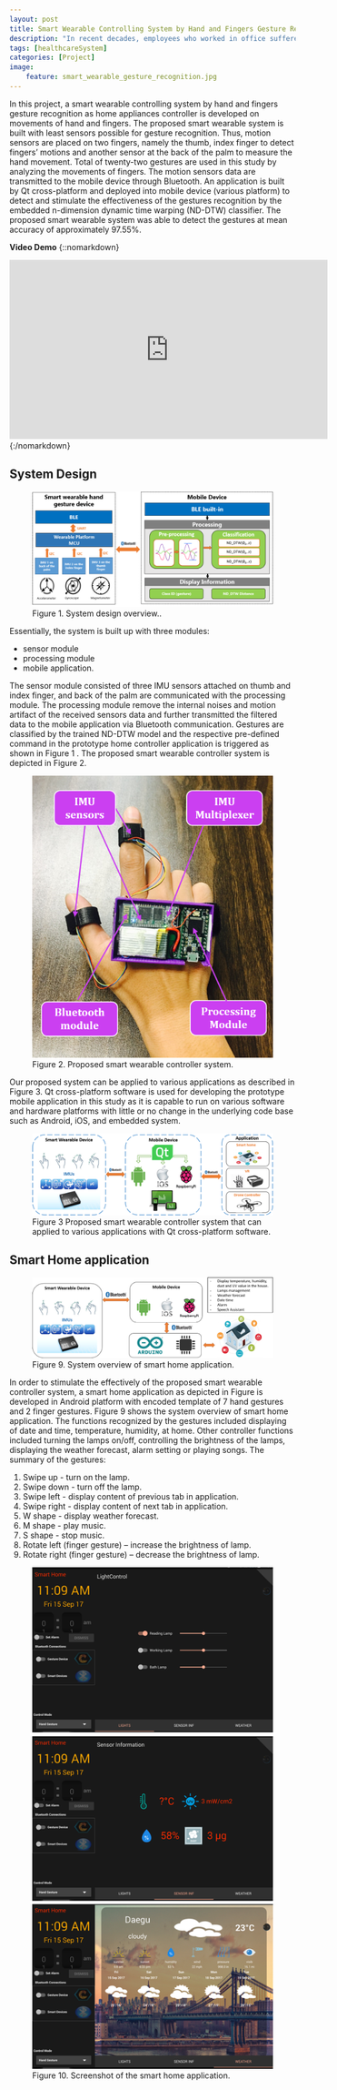 ```yaml
---
layout: post
title: Smart Wearable Controlling System by Hand and Fingers Gesture Recognition
description: "In recent decades, employees who worked in office suffered from bone diseases and muscle stress, mainly due to improper sitting posture. This study is proposed to develop a novel body equilibrium correction to meet solve such issue."
tags: [healthcareSystem]
categories: [Project]
image:
    feature: smart_wearable_gesture_recognition.jpg
---
```


In this project, a smart wearable controlling system by hand and fingers gesture recognition as home appliances controller is developed on movements of hand and fingers. The proposed smart wearable system is built with least sensors possible for gesture recognition. Thus, motion sensors are placed on two fingers, namely the thumb, index finger to detect fingers’ motions and another sensor at the back of the palm to measure the hand movement. Total of twenty-two gestures are used in this study by analyzing the movements of fingers. The motion sensors data are transmitted to the mobile device through Bluetooth. An application is built by Qt cross-platform and deployed into mobile device (various platform) to detect and stimulate the effectiveness of the gestures recognition by the embedded n-dimension dynamic time warping (ND-DTW) classifier. The proposed smart wearable system was able to detect the gestures at mean accuracy of approximately 97.55%.

**Video Demo**
{::nomarkdown}
<iframe width="560" height="315" src="https://www.youtube.com/embed/xYD6fA76y_g" frameborder="0" allowfullscreen></iframe>
{:/nomarkdown}

## System Design

<figure>
	<img src="/images/gesture_project/system_design.png" alt="">
    <figcaption><a title="Figure 1. System design overview."> Figure 1. System design overview..</a></figcaption>
</figure>

Essentially, the system is built up with three modules:
* sensor module
* processing module
* mobile application.

The sensor module consisted of three IMU sensors attached on thumb and index finger, and back of the palm are communicated with the processing module. The processing module remove the internal noises and motion artifact of the received sensors data and further transmitted the filtered data to the mobile application via Bluetooth communication. Gestures are classified by the trained ND-DTW model and the respective pre-defined command in the prototype home controller application is triggered as shown in Figure 1 . The proposed smart wearable controller system is depicted in Figure 2.

<figure>
	<img src="/images/gesture_project/Picture1.png" alt="">
    <figcaption><a title="Figure 2. Proposed smart wearable controller system."> Figure 2. Proposed smart wearable controller system.</a></figcaption>
</figure>

Our proposed system can be applied to various applications as described in Figure 3. Qt cross-platform software is used for developing the prototype mobile application in this study as it is capable to run on various software and hardware platforms with little or no change in the underlying code base such as Android, iOS, and embedded system.

<figure>
	<img src="/images/gesture_project/app_overview.png" alt="">
    <figcaption><a title="Figure 3 Proposed smart wearable controller system that can applied to various applications with Qt cross-platform software"> Figure 3 Proposed smart wearable controller system that can applied to various applications with Qt cross-platform software.</a></figcaption>
</figure>

## Smart Home application
<figure>
	<img src="/images/gesture_project/smart_home_application.png" alt="">
    <figcaption><a title="Figure 9. System overview of smart home application."> Figure 9. System overview of smart home application.</a></figcaption>
</figure>

In order to stimulate the effectively of the proposed smart wearable controller system, a smart home application as depicted in Figure is developed in Android platform with encoded template of  7 hand gestures and 2 finger gestures. Figure 9 shows the system overview of smart home application. The functions recognized by the gestures included displaying of date and time, temperature, humidity, at home. Other controller functions included turning the lamps on/off, controlling the brightness of the lamps, displaying the weather forecast, alarm setting or playing songs. The summary of the gestures:
1. Swipe up - turn on the lamp.
2. Swipe down - turn off the lamp.
3. Swipe left - display content of previous tab in application.
4. Swipe right - display content of next tab in application.
5. W shape - display weather forecast.
6. M shape - play music.
7. S shape - stop music.
8. Rotate left (finger gesture) – increase the brightness of lamp.
9. Rotate right (finger gesture) – decrease the brightness of lamp.
<figure>
	<img src="/images/gesture_project/application_interface.png" alt="">
    <figcaption><a title="Figure 10. Screenshot of the smart home application."> Figure 10. Screenshot of the smart home application.</a></figcaption>
</figure>
